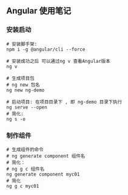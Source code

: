 ## Angular 使用笔记

### 安装启动
```
# 安装脚手架: 
npm i -g @angular/cli --force

# 安装成功之后 可以通过ng v 查看Angular版本
ng v

# 生成项目包
# ng new 包名
ng new ng-demo

# 启动项目: 在项目目录下 , 即 ng-demo 目录下执行
ng serve --open
# 简化: 
ng s -o
```

### 制作组件
```
# 生成组件的命令
# ng generate component 组件名
# 简化：
# ng g c 组件名
ng generate component myc01
# 简化
ng g c myc01
```
